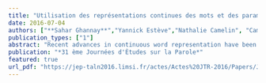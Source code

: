 ```yaml
---
title: "Utilisation des représentations continues des mots et des paramètres prosodiques pour la détection d'erreurs dans les transcriptions automatiques de la parole"
date: 2016-07-04
authors: ["**Sahar Ghannay**","Yannick Estève","Nathalie Camelin", "Camille Dutrey", "Fabian Santiago", "Martine Adda-Decker"]
publication_types: ["1"]
abstract: "Recent advances in continuous word representation have been successfully used in several natural language processing tasks. This paper focuses on error prediction in Automatic Speech Recogni- tion (ASR) outputs and proposes to investigate the use of continuous word representation (word embeddings) within a neural network architecture. The main contribution of this paper is about word embeddings combination : several combination approaches are proposed in order to take advantage of their complementarity. The use of prosodic features, in addition to classical syntactic ones, is evaluated. Experiments are made on automatic transcriptions generated by the LIUM ASR system applied on the ETAPE corpus. They show that the proposed neural architecture, using an effective continuous word representation combination and prosodic features as additional features, outperforms significantly state-of-the-art approach based on the use of Conditional Random Fields. Last, the proposed system produces a well calibrated confidence measure, evaluated in terms of NCE."
publication: "*31 ème Journées d'Ètudes sur la Parole*"
featured: true
url_pdf: "https://jep-taln2016.limsi.fr/actes/Actes%20JTR-2016/Papers/J15.pdf"
---
```



